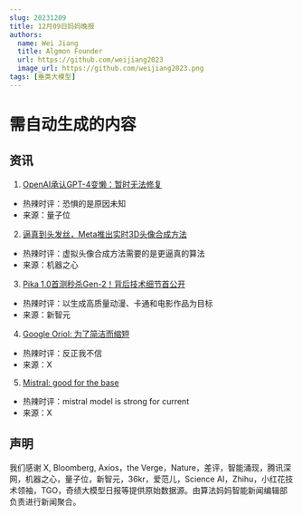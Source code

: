 ```yaml
---
slug: 20231209
title: 12月09日妈妈晚报
authors:
  name: Wei Jiang
  title: Algmon Founder
  url: https://github.com/weijiang2023
  image_url: https://github.com/weijiang2023.png
tags: [垂类大模型]
---
```


# 需自动生成的内容
## 资讯

1. [OpenAI承认GPT-4变懒：暂时无法修复](https://mp.weixin.qq.com/s/wqkj2NcQSowRrrK1kpUdVQ)
* 热辣时评：恐惧的是原因未知
* 来源：量子位

2. [逼真到头发丝，Meta推出实时3D头像合成方法](https://mp.weixin.qq.com/s/nJo52mngOjJxVcmhae8K9w)
* 热辣时评：虚拟头像合成方法需要的是更逼真的算法
* 来源：机器之心

3. [Pika 1.0首测秒杀Gen-2！背后技术细节首公开](https://mp.weixin.qq.com/s/pxk7scIMPWfNw4S0a1APqQ)
* 热辣时评：以生成高质量动漫、卡通和电影作品为目标
* 来源：新智元

4. [Google Oriol: 为了简洁而缩短](https://twitter.com/OriolVinyalsML/status/1732885990291775553?s=20)
* 热辣时评：反正我不信
* 来源：X

5. [Mistral: good for the base](https://twitter.com/lmsysorg/status/1732844745486180466?s=20)
* 热辣时评：mistral model is strong for current
* 来源：X

## 声明

我们感谢 X, Bloomberg, Axios，the Verge，Nature，差评，智能涌现，腾讯深网，机器之心，量子位，新智元，36kr，爱范儿，Science AI，Zhihu，小红花技术领袖，TGO，奇绩大模型日报等提供原始数据源。由算法妈妈智能新闻编辑部负责进行新闻聚合。